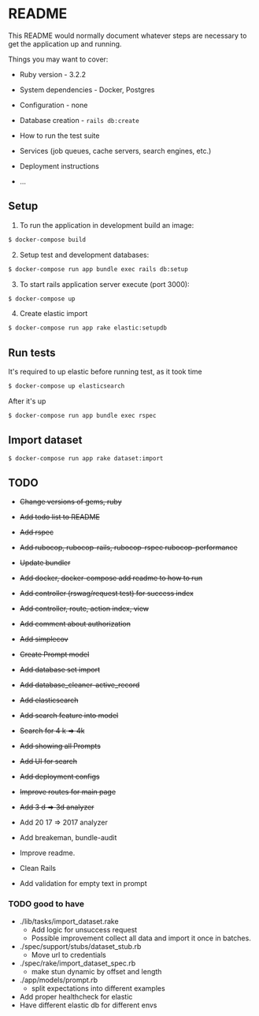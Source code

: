 # README

This README would normally document whatever steps are necessary to get the
application up and running.

Things you may want to cover:

* Ruby version - 3.2.2

* System dependencies - Docker, Postgres

* Configuration - none

* Database creation - `rails db:create`

* How to run the test suite

* Services (job queues, cache servers, search engines, etc.)

* Deployment instructions

* ...

## Setup 

1. To run the application in development build an image:
```bash
$ docker-compose build
```

2. Setup test and development databases:

```bash
$ docker-compose run app bundle exec rails db:setup
```

3. To start rails application server execute (port 3000):

```bash
$ docker-compose up
```

4. Create elastic import
```bash
$ docker-compose run app rake elastic:setupdb
```

## Run tests
It's required to up elastic before running test, as it took time
```bash
$ docker-compose up elasticsearch
```
After it's up
```bash
$ docker-compose run app bundle exec rspec
```

## Import dataset
```bash
$ docker-compose run app rake dataset:import
```

## TODO 

* <del>Change versions of gems, ruby </del>
* <del>Add todo list to README</del> 
* <del>Add rspec</del> 
* <del>Add rubocop, rubocop-rails, rubocop-rspec rubocop-performance</del>
* <del>Update bundler</del>
* <del>Add docker, docker-compose add readme to how to run</del>
* <del>Add controller (rswag/request test) for success index</del>
* <del>Add controller, route, action index, view</del>
* <del>Add comment about authorization</del>
* <del>Add simplecov </del>
* <del> Create Prompt model</del>
* <del>Add database set import</del>
* <del>Add database_cleaner-active_record</del>
* <del>Add elasticsearch</del>
* <del>Add search feature into model</del>
* <del>Search for 4 k => 4k</del>
* <del> Add showing all Prompts</del>
* <del>Add UI for search</del>
* <del>Add deployment configs </del>
* <del>Improve routes for main page</dev>
* <del> Add 3 d => 3d analyzer</del>
* Add 20 17 => 2017 analyzer

* Add breakeman, bundle-audit
* Improve readme.  
* Clean Rails
* Add validation for empty text in prompt
### TODO good to have
* ./lib/tasks/import_dataset.rake
  * Add logic for unsuccess request
  * Possible improvement collect all data and import it once in batches.
* ./spec/support/stubs/dataset_stub.rb
  * Move url to credentials
* ./spec/rake/import_dataset_spec.rb
  * make stun dynamic by offset and length
* ./app/models/prompt.rb
  * split expectations into different examples
* Add proper healthcheck for elastic
* Have different elastic db for different envs